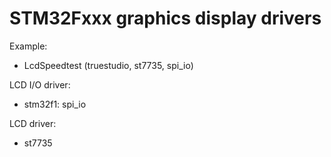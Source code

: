 # STM32Fxxx graphics display drivers

Example:
- LcdSpeedtest (truestudio, st7735, spi_io)

LCD I/O driver:
- stm32f1: spi_io

LCD driver:
- st7735
